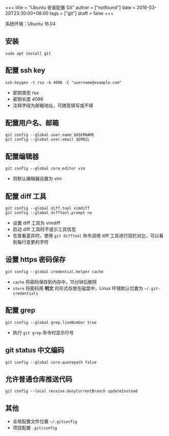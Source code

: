 +++
title = "Ubuntu 安装配置 Git"
author = ["notfound"]
date = 2018-03-20T23:30:00+08:00
tags = ["git"]
draft = false
+++

系统环境：Ubuntu 16.04

## 安装

```shell
sudo apt install git
```

## 配置 ssh key

```shell
ssh-keygen -t rsa -b 4096 -C "username@example.com"
```

- 密钥类型 rsa
- 密钥长度 4096
- 注释字段为邮箱地址，可随意填写或不填

## 配置用户名、邮箱

```shell
git config --global user.name $USERNAME
git config --global user.email $EMAIL
```

## 配置编辑器

```shell
git config --global core.editor vim
```

- 将默认编辑器设置为 vim

## 配置 diff 工具

```shell
git config --global diff.tool vimdiff
git config --global difftool.prompt no
```

- 设置 diff 工具为 vimdiff
- 启动 diff 工具时不提示工具信息
- 在查看差异时，使用 `git difftool` 命令调用 diff 工具进行双栏对比，可以看到每行变更的字符

## 设置 https 密码保存

```shell
git config --global credential.helper cache
```

- `cache` 将密码保存到内存中，15分钟后删除
- `store` 将密码用 **明文** 的形式存放在磁盘中，Linux 环境默认位置为 `~/.git-credentials`


## 配置 grep

```shell
git config --global grep.lineNumber true
```

- 执行 `git grep` 命令时显示行号

## git status 中文编码

```shell
git config --global core.quotepath false
```

## 允许普通仓库推送代码

```shell
git config --local receive.denyCurrentBranch updateInstead
```

## 其他

- 全局配置文件位置 `~/.gitconfig`
- 项目配置 `.git/config`

